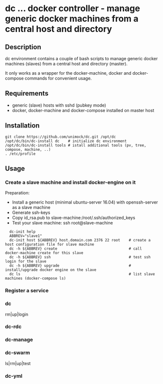 # dc  ... docker controller - manage generic docker machines from a central host and directory 

## Description

dc environment contains a couple of bash scripts to manage generic docker machines (slaves) 
from a central host and directory (master).

It only works as a wrapper for the docker-machine, docker and docker-compose commands for convenient usage.

## Requirements

 * generic (slave) hosts with sshd (pubkey mode)
 * docker, docker-machine and docker-compose installed on master host

## Installation

```
git clone https://github.com/unimock/dc.git /opt/dc
/opt/dc/bin/dc-install dc    # initialize dc environment
/opt/dc/bin/dc-install tools # istall additional tools (pv, tree, compose, machine, ..)
. /etc/profile

```

## Usage


### Create a slave machine and install docker-engine on it

Preparation:
 * Install a generic host (minimal ubuntu-server 16.04) with openssh-server as a slave machine
 * Generate ssh-keys
 * Copy id_rsa.pub to slave-machine:/root/.ssh/authorized_keys
 * Test your slave machine: ssh root@slave-machine

```
  dc-init help
  ABBREV="slave1"
  dc-init host ${ABBREV} host.domain.com 2376 22 root    # create a host configuration file for slave machine 
  dc -h ${ABBREV} create                                 # call docker-machine create for this slave
  dc -h ${ABBREV} ssh                                    # test ssh login for the slave
  dc -h ${ABBREV} upgrade                                # install/upgrade docker engine on the slave
  dc ls                                                  # list slave machines (docker-compose ls)
```


### Register a service


### dc
rm|up|login

### dc-rdc

### dc-manage


### dc-swarm
ls|rm|up|test

### dc-yml


